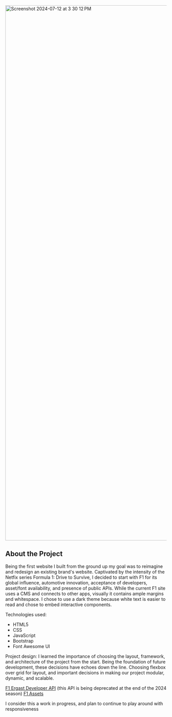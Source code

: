 <img width="1666" alt="Screenshot 2024-07-12 at 3 30 12 PM" src="https://github.com/user-attachments/assets/83f9d14c-e650-42dc-bef8-91f0ebb86b72">

## About the Project

Being the first website I built from the ground up my goal was to reimagine and redesign an existing brand's website. Captivated by the intensity of the Netfix series Formula 1: Drive to Survive, I decided to start with F1 for its global influence, automotive innovation, acceptance of developers, asset/font availability, and presence of public APIs. While the current F1 site uses a CMS and connects to other apps, visually it contains ample margins and whitespace. I chose to use a dark theme because white text is easier to read and chose to embed interactive components.

Technologies used:
- HTML5
- CSS
- JavaScript
- Bootstrap
- Font Awesome UI

Project design: I learned the importance of choosing the layout, framework, and architecture of the project from the start. Being the foundation of future development, these decisions have echoes down the line. Choosing flexbox over grid for layout, and  important decisions in making our project modular, dynamic, and scalable. 

[F1 Ergast Developer API](http://ergast.com/mrd/) (this API is being deprecated at the end of the 2024 season)
[F1 Assets](f1assets.com)
 
I consider this a work in progress, and plan to continue to play around with responsiveness


